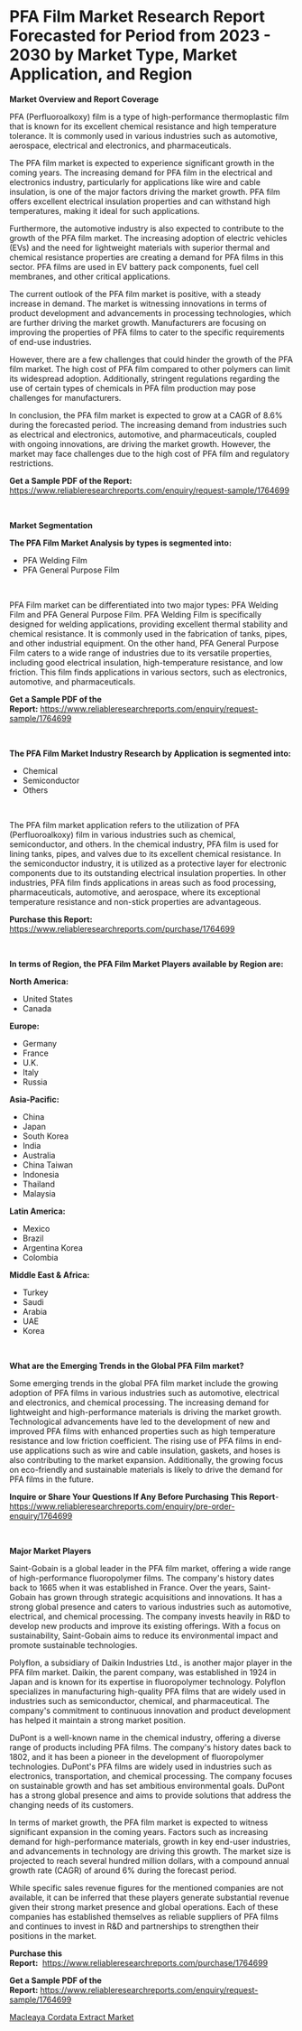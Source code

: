 <p><h1>PFA Film Market Research Report Forecasted for Period from 2023 -  2030 by Market Type, Market Application, and Region</h1></p><p><strong>Market Overview and Report Coverage</strong></p>
<p><p>PFA (Perfluoroalkoxy) film is a type of high-performance thermoplastic film that is known for its excellent chemical resistance and high temperature tolerance. It is commonly used in various industries such as automotive, aerospace, electrical and electronics, and pharmaceuticals.</p><p>The PFA film market is expected to experience significant growth in the coming years. The increasing demand for PFA film in the electrical and electronics industry, particularly for applications like wire and cable insulation, is one of the major factors driving the market growth. PFA film offers excellent electrical insulation properties and can withstand high temperatures, making it ideal for such applications.</p><p>Furthermore, the automotive industry is also expected to contribute to the growth of the PFA film market. The increasing adoption of electric vehicles (EVs) and the need for lightweight materials with superior thermal and chemical resistance properties are creating a demand for PFA films in this sector. PFA films are used in EV battery pack components, fuel cell membranes, and other critical applications.</p><p>The current outlook of the PFA film market is positive, with a steady increase in demand. The market is witnessing innovations in terms of product development and advancements in processing technologies, which are further driving the market growth. Manufacturers are focusing on improving the properties of PFA films to cater to the specific requirements of end-use industries.</p><p>However, there are a few challenges that could hinder the growth of the PFA film market. The high cost of PFA film compared to other polymers can limit its widespread adoption. Additionally, stringent regulations regarding the use of certain types of chemicals in PFA film production may pose challenges for manufacturers.</p><p>In conclusion, the PFA film market is expected to grow at a CAGR of 8.6% during the forecasted period. The increasing demand from industries such as electrical and electronics, automotive, and pharmaceuticals, coupled with ongoing innovations, are driving the market growth. However, the market may face challenges due to the high cost of PFA film and regulatory restrictions.</p></p>
<p><strong>Get a Sample PDF of the Report:</strong> <a href="https://www.reliableresearchreports.com/enquiry/request-sample/1764699">https://www.reliableresearchreports.com/enquiry/request-sample/1764699</a></p>
<p>&nbsp;</p>
<p><strong>Market Segmentation</strong></p>
<p><strong>The PFA Film Market Analysis by types is segmented into:</strong></p>
<p><ul><li>PFA Welding Film</li><li>PFA General Purpose Film</li></ul></p>
<p>&nbsp;</p>
<p><p>PFA Film market can be differentiated into two major types: PFA Welding Film and PFA General Purpose Film. PFA Welding Film is specifically designed for welding applications, providing excellent thermal stability and chemical resistance. It is commonly used in the fabrication of tanks, pipes, and other industrial equipment. On the other hand, PFA General Purpose Film caters to a wide range of industries due to its versatile properties, including good electrical insulation, high-temperature resistance, and low friction. This film finds applications in various sectors, such as electronics, automotive, and pharmaceuticals.</p></p>
<p><strong>Get a Sample PDF of the Report:</strong>&nbsp;<a href="https://www.reliableresearchreports.com/enquiry/request-sample/1764699">https://www.reliableresearchreports.com/enquiry/request-sample/1764699</a></p>
<p>&nbsp;</p>
<p><strong>The PFA Film Market Industry Research by Application is segmented into:</strong></p>
<p><ul><li>Chemical</li><li>Semiconductor</li><li>Others</li></ul></p>
<p>&nbsp;</p>
<p><p>The PFA film market application refers to the utilization of PFA (Perfluoroalkoxy) film in various industries such as chemical, semiconductor, and others. In the chemical industry, PFA film is used for lining tanks, pipes, and valves due to its excellent chemical resistance. In the semiconductor industry, it is utilized as a protective layer for electronic components due to its outstanding electrical insulation properties. In other industries, PFA film finds applications in areas such as food processing, pharmaceuticals, automotive, and aerospace, where its exceptional temperature resistance and non-stick properties are advantageous.</p></p>
<p><strong>Purchase this Report:</strong>&nbsp; <a href="https://www.reliableresearchreports.com/purchase/1764699">https://www.reliableresearchreports.com/purchase/1764699</a></p>
<p>&nbsp;</p>
<p><strong>In terms of Region, the PFA Film Market Players available by Region are:</strong></p>
<p>
    <p> <strong> North America: </strong>
        <ul>
            <li>United States</li>
            <li>Canada</li>
        </ul>
        </p> 
    <p> <strong> Europe: </strong>
        <ul>
            <li>Germany</li>
            <li>France</li>
            <li>U.K.</li>
            <li>Italy</li>
            <li>Russia</li>
        </ul>
        </p> 
    <p> <strong> Asia-Pacific: </strong>
        <ul>
            <li>China</li>
            <li>Japan</li>
            <li>South Korea</li>
            <li>India</li>
            <li>Australia</li>
            <li>China Taiwan</li>
            <li>Indonesia</li>
            <li>Thailand</li>
            <li>Malaysia</li>
        </ul>
        </p> 
    <p> <strong> Latin America: </strong>
        <ul>
            <li>Mexico</li>
            <li>Brazil</li>
            <li>Argentina Korea</li>
            <li>Colombia</li>
        </ul>
        </p> 
    <p> <strong> Middle East & Africa: </strong>
        <ul>
            <li>Turkey</li>
            <li>Saudi</li>
            <li>Arabia</li>
            <li>UAE</li>
            <li>Korea</li>
        </ul>
    </p>
    </p>
<p>&nbsp;</p>
<p><strong>What are the Emerging Trends in the Global PFA Film market?</strong></p>
<p><p>Some emerging trends in the global PFA film market include the growing adoption of PFA films in various industries such as automotive, electrical and electronics, and chemical processing. The increasing demand for lightweight and high-performance materials is driving the market growth. Technological advancements have led to the development of new and improved PFA films with enhanced properties such as high temperature resistance and low friction coefficient. The rising use of PFA films in end-use applications such as wire and cable insulation, gaskets, and hoses is also contributing to the market expansion. Additionally, the growing focus on eco-friendly and sustainable materials is likely to drive the demand for PFA films in the future.</p></p>
<p><strong>Inquire or Share Your Questions If Any Before Purchasing This Report</strong>- <a href="https://www.reliableresearchreports.com/enquiry/pre-order-enquiry/1764699">https://www.reliableresearchreports.com/enquiry/pre-order-enquiry/1764699</a></p>
<p>&nbsp;</p>
<p><strong>Major Market Players</strong></p>
<p><p>Saint-Gobain is a global leader in the PFA film market, offering a wide range of high-performance fluoropolymer films. The company's history dates back to 1665 when it was established in France. Over the years, Saint-Gobain has grown through strategic acquisitions and innovations. It has a strong global presence and caters to various industries such as automotive, electrical, and chemical processing. The company invests heavily in R&D to develop new products and improve its existing offerings. With a focus on sustainability, Saint-Gobain aims to reduce its environmental impact and promote sustainable technologies.</p><p>Polyflon, a subsidiary of Daikin Industries Ltd., is another major player in the PFA film market. Daikin, the parent company, was established in 1924 in Japan and is known for its expertise in fluoropolymer technology. Polyflon specializes in manufacturing high-quality PFA films that are widely used in industries such as semiconductor, chemical, and pharmaceutical. The company's commitment to continuous innovation and product development has helped it maintain a strong market position.</p><p>DuPont is a well-known name in the chemical industry, offering a diverse range of products including PFA films. The company's history dates back to 1802, and it has been a pioneer in the development of fluoropolymer technologies. DuPont's PFA films are widely used in industries such as electronics, transportation, and chemical processing. The company focuses on sustainable growth and has set ambitious environmental goals. DuPont has a strong global presence and aims to provide solutions that address the changing needs of its customers.</p><p>In terms of market growth, the PFA film market is expected to witness significant expansion in the coming years. Factors such as increasing demand for high-performance materials, growth in key end-user industries, and advancements in technology are driving this growth. The market size is projected to reach several hundred million dollars, with a compound annual growth rate (CAGR) of around 6% during the forecast period.</p><p>While specific sales revenue figures for the mentioned companies are not available, it can be inferred that these players generate substantial revenue given their strong market presence and global operations. Each of these companies has established themselves as reliable suppliers of PFA films and continues to invest in R&D and partnerships to strengthen their positions in the market.</p></p>
<p><strong>Purchase this Report:</strong>&nbsp;&nbsp;<a href="https://www.reliableresearchreports.com/purchase/1764699">https://www.reliableresearchreports.com/purchase/1764699</a></p>
<p></p>
<p><strong>Get a Sample PDF of the Report:</strong>&nbsp;<a href="https://www.reliableresearchreports.com/enquiry/request-sample/1764699">https://www.reliableresearchreports.com/enquiry/request-sample/1764699</a></p>
<p><p><a href="https://github.com/RoccoManning/Market-Research-Report-List-2/blob/main/macleaya-cordata-extract-market.md">Macleaya Cordata Extract Market</a></p></p>